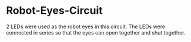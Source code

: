 # Robot-Eyes-Circuit
2 LEDs were used as the robot eyes in this circuit. The LEDs were connected in series so that the eyes can open together and shut together.
